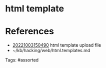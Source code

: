 # html template

# References
- [20221003150490](/zet/20221003150490/) html template upload file
- ~/kb/hacking/web/html.templates.md

Tags:
    #assorted

